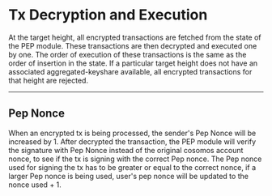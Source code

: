 # Tx Decryption and Execution

At the target height, all encrypted transactions are fetched from the state of the PEP module. These transactions are then decrypted and executed one by one. The order of execution of these transactions is the same as the order of insertion in the state. If a particular target height does not have an associated aggregated-keyshare available, all encrypted transactions for that height are rejected.

---

## Pep Nonce

When an encrypted tx is being processed, the sender's Pep Nonce will be increased by 1. After decrypted the transaction, the PEP module will verify the signature with Pep Nonce instead of the original cosomos account nonce, to see if the tx is signing with the correct Pep nonce. The Pep nonce used for signing the tx has to be greater or equal to the correct nonce, if a larger Pep nonce is being used, user's pep nonce will be updated to the nonce used + 1.

